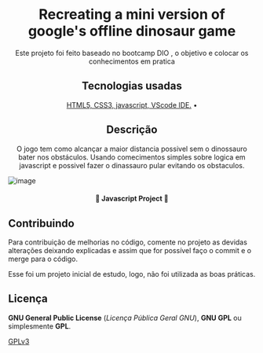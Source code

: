 <h1 align="center"> Recreating a mini version of google's offline dinosaur game </h1>
<p align="center">Este projeto foi feito baseado no bootcamp DIO , o objetivo e colocar os conhecimentos em pratica </p>
<h2 align="center">Tecnologias usadas</h2>
<p align="center">
 <a href="#tecnologias">
 HTML5, CSS3, javascript, VScode IDE.</a> • 
</p>

<h2 align="center"> Descrição </h2>
<p align="center">
 O jogo tem como alcançar a maior distancia possivel sem o dinossauro bater nos obstáculos.
 Usando comecimentos simples sobre logica em javascript e possivel fazer o dinassauro pular evitando os obstaculos.
	
![image](https://user-images.githubusercontent.com/62728106/163602709-f1175442-25d2-4e25-803c-2ad21d9d4d75.png)

</p>

<h4 align="center"> 
	🚧  Javascript Project 🚀 
</h4>

## Contribuindo
 
Para contribuição de melhorias no código, comente no projeto as devidas alterações deixando explicadas e assim que for possível faço o commit e o merge para o código.
 
Esse foi um projeto inicial de estudo, logo, não foi utilizada as boas práticas.
 
## Licença
 
**GNU General Public License** (_Licença Pública Geral GNU_), **GNU GPL** ou simplesmente **GPL**.
 
[GPLv3](https://www.gnu.org/licenses/gpl-3.0.html) 
